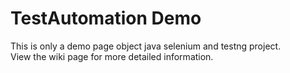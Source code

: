 # TestAutomation Demo
<p>
This is only a demo page object java selenium and testng project.<br />
View the wiki page for more detailed information. 
</p>
